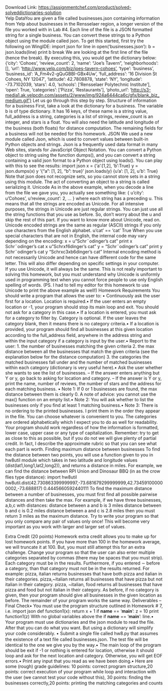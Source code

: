 Download Link: https://assignmentchef.com/product/solved-solveddictionaries-solution
<br>
Yelp DataYou are given a ﬁle called businesses.json containing information from Yelp about businesses in the Rensselaer region, a longer version of the ﬁle you worked with in Lab #4. Each line of the ﬁle is a JSON formatted string for a single business. You can convert these strings to a Python object using the module called json. To get this started, ﬁrst try the following on WingIDE: import json for line in open(‘businesses.json’): b = json.loads(line) print b break We are looking at the ﬁrst line of the ﬁle (hence the break). By executing this, you would get the dictionary below: {‘city’: ‘Cohoes’, ‘review_count’: 2, ‘name’: “Joe’s Tavern”, ‘neighborhoods’: [], ‘url’: ‘http://www.yelp.com/biz/joes-tavern-cohoes’, ‘type’: ‘business’, ‘business_id’: ‘A_Fm4v2-gQuGBBI-GBx4Uw’, ‘full_address’: ’16 Division St
Cohoes, NY 12047′, ‘latitude’: 42.7808878, ‘state’: ‘NY’, ‘longitude’: -73.7102039, ‘stars’: 4.0, ‘schools’: [‘Rensselaer Polytechnic Institute’], ‘open’: True, ‘categories’: [‘Pizza’, ‘Restaurants’], ‘photo_url’: ‘http://s3-media1.ak.yelpcdn.com/assets/2/www/img/924a6444ca6c/gfx/blank_biz_medium.gif’} Let us go through this step by step. Structure of information for a business First, take a look at the dictionary for a business. The variable b is of type dictionary. It has 16 keys, of these name is a string value, full_address is a string, categories is a list of strings, review_count is an integer, and stars is a ﬂoat. You will also need the latitude and longitude of the business (both ﬂoats) for distance computation. The remaining ﬁelds for a business will not be needed for this homework. JSON We used a new module called Json, which is used to convert values between built-in Python objects and strings. Json is a frequently used data format in many Web sites, stands for JavaScript Object Notation. You can convert a Python object to string using the function dumps(), and you can convert a string containing a valid json format to a Python object using loads(). You can play with this to see the results: import json x = {‘a’:[1,2], ‘b’:True} y = json.dumps(x) y ‘{“a”: [1, 2], “b”: true}’ json.loads(y) {u’a’: [1, 2], u’b’: True} Note that json does not recognize sets, so you cannot store sets in a string using this module. The act of converting an object to a string is called serializing it. Unicode As in the above example, when you decode a line from the ﬁle we gave you, you actually see something like: { u’city’: u’Cohoes’, u’review_count’: 2, … } where each string has a preceding u. This means that all the strings are encoded as Unicode. For all intensive purposes, the strings in Unicode are just regular strings. You can just use all the string functions that you use as before. So, don’t worry about the u and skip the rest of this part. If you want to know more about Unicode, read on. Unicode encoded strings are the same as regular (ASCII) strings if you only use characters from the English alphabet. u’cat’ == ‘cat’ True When you use special characters that are not in English, the internal code may vary depending on the encoding: x = u”Schr¨odinger’s cat” print x Schr¨odinger’s cat x u”Schrxf6dinger’s cat” y = “Schr¨odinger’s cat” print y Schr¨odinger’s cat y “Schrxc3xb6dinger’s cat” Internal encoding method is not necessarily Unicode and hence can have diﬀerent code for the same letter. This will also diﬀer depending on speciﬁc settings in your computer. If you use Unicode, it will always be the same. This is not really important to solving this homework, but you must understand why Unicode is uniformly used in programming text when you cannot force people to use only English spelling of words. (PS. I had to tell my editor for this homework to use Unicode to print the above example as well!) Homework Requirements You should write a program that allows the user to: • Continuously ask the user ﬁrst for a location. Location is required.• If the user enters an empty location or -1, your program should stop its main loop and exit. You should not ask for a category in this case.• If a location is entered, you must ask for a category to ﬁlter by. Category is optional. If the user leaves the category blank, then it means there is no category criteria.• If a location is provided, your program should ﬁnd all businesses at this given location according to the full_address ﬁeld, anywhere in the address string and within the input category if a category is input by the user.• Report to the user: 1. the number of businesses matching the given criteria 2. the max distance between all the businesses that match the given criteria (see the explanation below for the distance computation) 3. the categories the matched businesses fall under and the number of matched businesses within each category (dictionary is very useful here).• Ask the user whether she wants to see the list of businesses. – If the answer enters anything but Y or y, go back to asking for location and category. – If the answer is Y or y, print the name, number of reviews, the number of stars and the address for each matching business. • Note 1: If 0 or 1 businesses are found, the max distance between them is clearly 0. A note of advice: you cannot use the max() function on an empty list.• Note 2: You will ask whether to list the businesses only if you ﬁnd at least 1 matching business.• Note 3: There is no ordering to the printed businesses. I print them in the order they appear in the ﬁle. You can choose whatever is convenient to you. The categories are ordered alphabetically which I expect you to do as well for readability. Your program should work regardless of how the information is formatted, lower case, upper case or any type of capitalization. Remember: try to get as close to this as possible, but if you do not we will give plenty of partial credit. In fact, I describe the approximate rubric so that you can see what each part is worth. Finding maximum distance between businesses To ﬁnd the distance between two points, you will use a function given to you in hw8util module which takes in two latitude and longitude values (dist(lat1,long1,lat2,long2)), and returns a distance in miles. For example, we can ﬁnd the distance between RPI Union and Dinosaur BBQ (in as the crow ﬂies type distance): import hw8util hw8util.dist(42.730863399999997,-73.681679299999999,42.734591000000002,-73.688817) 0.4445660592440111 To ﬁnd the maximum distance between a number of businesses, you must ﬁrst ﬁnd all possible pairwise distances and then take the max. For example, if we have three businesses, a,b,c with distances: distance between a and b is 3 miles distance between b and c is 0.2 miles distance between a and c is 2.8 miles then you must return 3 miles as the maximum distance. Try to write your program so that you only compare any pair of values only once! This will become very important as you work with larger and larger set of values.

Extra Credit (20 points) Homework extra credit allows you to make up for lost homework points. If you have more than 100 in the homework average, we will truncate it at 100. But, you must still attempt this for an extra challenge. Change your program so that the user can also enter multiple categories separated by commas (there may be spaces that you must strip). Each category must be in the results. Furthermore, if you entered ∼ before a category, than that category must not be in the results returned. For example: pizza, italian returns businesses that have both pizza and italian in their categories. pizza,~italian returns all businesses that have pizza but not italian in their category. pizza, ~italian, food returns all businesses that have pizza and food but not italian in their category. As before, if no category is given, then your program should give all businesses in the given location as before. The remainder of your program works the same way. Deliverables – Final Check• You must use the program structure outlined in Homework # 7, i.e. import json def function1(x): return x + 1 if __name__ == ‘__main__’: z = 10 print function1(z) With no global variables above the if __name__ == ‘__main__’: line.• Your program must use dictionaries and the json module to read the ﬁle. After that you can do what you want. But using a dictionary will simplify your code considerably. • Submit a single ﬁle called hw8.py that assumes the existence of a text ﬁle called businesses.json. The test ﬁle will be identical to the one we give you by the way.• The main loop of the program should be exit if -1 or nothing is entered for location, otherwise it should loop and ask for the next location and category. Otherwise, you will get EOF errors.• Print any input that you read as we have been doing.• Here are some (rough) grade guidelines: 10 points: correct program structure,20 points: correct execution of your program while loop and interaction with the user (we cannot test your code without this), 30 points: ﬁnding the businesses correctly,20 points: printing the matching categories and counts